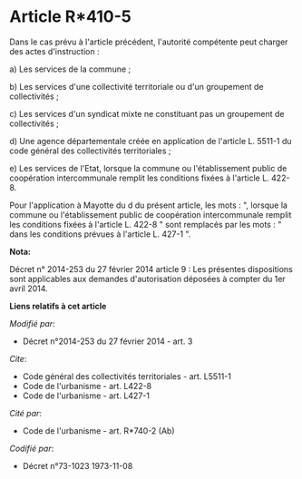 # Article R*410-5

Dans le cas prévu à l'article précédent, l'autorité compétente peut charger des actes d'instruction : 

a) Les services de la commune ; 

b) Les services d'une collectivité territoriale ou d'un groupement de collectivités ; 

c) Les services d'un syndicat mixte ne constituant pas un groupement de collectivités ; 

d) Une agence départementale créée en application de l'article L. 5511-1 du code général des collectivités territoriales ; 

e) Les services de l'Etat, lorsque la commune ou l'établissement public de coopération intercommunale remplit les conditions
fixées à l'article L. 422-8. 

Pour l'application à Mayotte du d du présent article, les mots : ", lorsque la commune ou l'établissement public de
coopération intercommunale remplit les conditions fixées à l'article L. 422-8 " sont remplacés par les mots : " dans les
conditions prévues à l'article L. 427-1 ".

**Nota:**

Décret n° 2014-253 du 27 février 2014 article 9 : Les présentes dispositions sont applicables aux demandes d'autorisation
déposées à compter du 1er avril 2014.

**Liens relatifs à cet article**

_Modifié par_:

  - Décret n°2014-253 du 27 février 2014 - art. 3

_Cite_:

  - Code général des collectivités territoriales - art. L5511-1
  - Code de l'urbanisme - art. L422-8
  - Code de l'urbanisme - art. L427-1

_Cité par_:

  - Code de l'urbanisme - art. R*740-2 (Ab)

_Codifié par_:

  - Décret n°73-1023 1973-11-08

